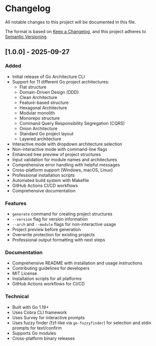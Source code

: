 # Changelog

All notable changes to this project will be documented in this file.

The format is based on [Keep a Changelog](https://keepachangelog.com/en/1.0.0/),
and this project adheres to [Semantic Versioning](https://semver.org/spec/v2.0.0.html).

## [1.0.0] - 2025-09-27

### Added
- Initial release of Go Architecture CLI
- Support for 11 different Go project architectures:
  - Flat structure
  - Domain-Driven Design (DDD)
  - Clean Architecture
  - Feature-based structure
  - Hexagonal Architecture
  - Modular monolith
  - Monorepo structure
  - Command Query Responsibility Segregation (CQRS)
  - Onion Architecture
  - Standard Go project layout
  - Layered architecture
- Interactive mode with dropdown architecture selection
- Non-interactive mode with command-line flags
- Enhanced tree preview of project structures
- Input validation for module names and architectures
- Comprehensive error handling with helpful messages
- Cross-platform support (Windows, macOS, Linux)
- Professional installation scripts
- Automated build system with Makefile
- GitHub Actions CI/CD workflows
- Comprehensive documentation

### Features
- `generate` command for creating project structures
- `--version` flag for version information
- `--arch` and `--module` flags for non-interactive usage
- Project preview before generation
- Overwrite protection for existing projects
- Professional output formatting with next steps

### Documentation
- Comprehensive README with installation and usage instructions
- Contributing guidelines for developers
- MIT License
- Installation scripts for all platforms
- GitHub Actions workflows for CI/CD

### Technical
- Built with Go 1.19+
- Uses Cobra CLI framework
- Uses Survey for interactive prompts
- Uses fuzzy finder (fzf-like via `go-fuzzyfinder`) for selection and stdin prompts for text/confirm
- Supports Go modules
- Cross-platform binary releases